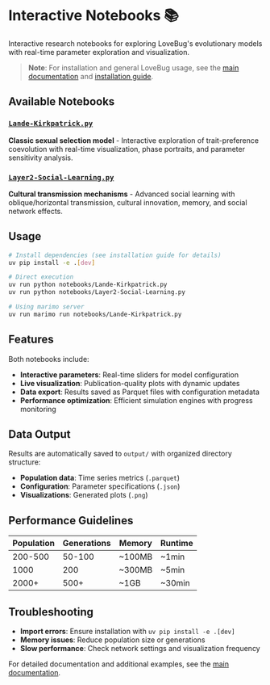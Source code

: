 # Interactive Notebooks 📚

Interactive research notebooks for exploring LoveBug's evolutionary models with real-time parameter exploration and visualization.

> **Note**: For installation and general LoveBug usage, see the [main documentation](../README.md) and [installation guide](../docs/installation.md).

## Available Notebooks

### [`Lande-Kirkpatrick.py`](Lande-Kirkpatrick.py)
**Classic sexual selection model** - Interactive exploration of trait-preference coevolution with real-time visualization, phase portraits, and parameter sensitivity analysis.

### [`Layer2-Social-Learning.py`](Layer2-Social-Learning.py)
**Cultural transmission mechanisms** - Advanced social learning with oblique/horizontal transmission, cultural innovation, memory, and social network effects.

## Usage

```bash
# Install dependencies (see installation guide for details)
uv pip install -e .[dev]

# Direct execution
uv run python notebooks/Lande-Kirkpatrick.py
uv run python notebooks/Layer2-Social-Learning.py

# Using marimo server
uv run marimo run notebooks/Lande-Kirkpatrick.py
```

## Features

Both notebooks include:
- **Interactive parameters**: Real-time sliders for model configuration
- **Live visualization**: Publication-quality plots with dynamic updates
- **Data export**: Results saved as Parquet files with configuration metadata
- **Performance optimization**: Efficient simulation engines with progress monitoring

## Data Output

Results are automatically saved to `output/` with organized directory structure:
- **Population data**: Time series metrics (`.parquet`)
- **Configuration**: Parameter specifications (`.json`)
- **Visualizations**: Generated plots (`.png`)

## Performance Guidelines

| Population | Generations | Memory | Runtime |
|------------|-------------|--------|---------|
| 200-500    | 50-100      | ~100MB | ~1min   |
| 1000       | 200         | ~300MB | ~5min   |
| 2000+      | 500+        | ~1GB   | ~30min  |

## Troubleshooting

- **Import errors**: Ensure installation with `uv pip install -e .[dev]`
- **Memory issues**: Reduce population size or generations
- **Slow performance**: Check network settings and visualization frequency

For detailed documentation and additional examples, see the [main documentation](../docs/index.md).
